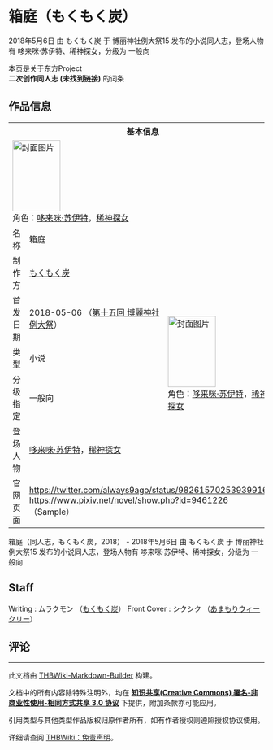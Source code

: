 # 箱庭（もくもく炭）

<!-- source html: G:\repos\THBWiki-Markdown-Builder\THBWikiMarkdown\Temp\main\a\a4\ns0%3A%E7%AE%B1%E5%BA%AD%EF%BC%88%E3%82%82%E3%81%8F%E3%82%82%E3%81%8F%E7%82%AD%EF%BC%89.html -->

2018年5月6日 由 もくもく炭 于 博丽神社例大祭15 发布的小说同人志，登场人物有 哆来咪·苏伊特、稀神探女，分级为 一般向

本页是关于东方Project  
 **二次创作同人志 (未找到链接)** 的词条
## 作品信息

<table><tbody><tr><th colspan="3">基本信息</th></tr><tr><td class="cover-artwork-mobile" colspan="2"><a href="./文件-箱庭（もくもく炭）封面.jpg.md" class="image" title="封面图片"><img alt="封面图片" src="https://upload.thwiki.cc/thumb/1/11/%E7%AE%B1%E5%BA%AD%EF%BC%88%E3%82%82%E3%81%8F%E3%82%82%E3%81%8F%E7%82%AD%EF%BC%89%E5%B0%81%E9%9D%A2.jpg/94px-%E7%AE%B1%E5%BA%AD%EF%BC%88%E3%82%82%E3%81%8F%E3%82%82%E3%81%8F%E7%82%AD%EF%BC%89%E5%B0%81%E9%9D%A2.jpg" decoding="async" loading="lazy" width="94" height="140" srcset="https://upload.thwiki.cc/thumb/1/11/%E7%AE%B1%E5%BA%AD%EF%BC%88%E3%82%82%E3%81%8F%E3%82%82%E3%81%8F%E7%82%AD%EF%BC%89%E5%B0%81%E9%9D%A2.jpg/141px-%E7%AE%B1%E5%BA%AD%EF%BC%88%E3%82%82%E3%81%8F%E3%82%82%E3%81%8F%E7%82%AD%EF%BC%89%E5%B0%81%E9%9D%A2.jpg 1.5x, https://upload.thwiki.cc/thumb/1/11/%E7%AE%B1%E5%BA%AD%EF%BC%88%E3%82%82%E3%81%8F%E3%82%82%E3%81%8F%E7%82%AD%EF%BC%89%E5%B0%81%E9%9D%A2.jpg/188px-%E7%AE%B1%E5%BA%AD%EF%BC%88%E3%82%82%E3%81%8F%E3%82%82%E3%81%8F%E7%82%AD%EF%BC%89%E5%B0%81%E9%9D%A2.jpg 2x" data-file-width="404" data-file-height="600"></a><div class="cover-char">角色：<a href="./哆来咪·苏伊特.md" title="哆来咪·苏伊特">哆来咪·苏伊特</a>，<a href="./稀神探女.md" title="稀神探女">稀神探女</a></div></td>
</tr><tr><td class="label">名称</td><td colspan="2"> 箱庭 </td></tr><tr><td class="label">制作方</td><td><a href="./もくもく炭.md" title="もくもく炭">もくもく炭</a></td><td class="cover-artwork" rowspan="5" style="min-width:140px;"><a href="./文件-箱庭（もくもく炭）封面.jpg.md" class="image" title="封面图片"><img alt="封面图片" src="https://upload.thwiki.cc/thumb/1/11/%E7%AE%B1%E5%BA%AD%EF%BC%88%E3%82%82%E3%81%8F%E3%82%82%E3%81%8F%E7%82%AD%EF%BC%89%E5%B0%81%E9%9D%A2.jpg/94px-%E7%AE%B1%E5%BA%AD%EF%BC%88%E3%82%82%E3%81%8F%E3%82%82%E3%81%8F%E7%82%AD%EF%BC%89%E5%B0%81%E9%9D%A2.jpg" decoding="async" loading="lazy" width="94" height="140" srcset="https://upload.thwiki.cc/thumb/1/11/%E7%AE%B1%E5%BA%AD%EF%BC%88%E3%82%82%E3%81%8F%E3%82%82%E3%81%8F%E7%82%AD%EF%BC%89%E5%B0%81%E9%9D%A2.jpg/141px-%E7%AE%B1%E5%BA%AD%EF%BC%88%E3%82%82%E3%81%8F%E3%82%82%E3%81%8F%E7%82%AD%EF%BC%89%E5%B0%81%E9%9D%A2.jpg 1.5x, https://upload.thwiki.cc/thumb/1/11/%E7%AE%B1%E5%BA%AD%EF%BC%88%E3%82%82%E3%81%8F%E3%82%82%E3%81%8F%E7%82%AD%EF%BC%89%E5%B0%81%E9%9D%A2.jpg/188px-%E7%AE%B1%E5%BA%AD%EF%BC%88%E3%82%82%E3%81%8F%E3%82%82%E3%81%8F%E7%82%AD%EF%BC%89%E5%B0%81%E9%9D%A2.jpg 2x" data-file-width="404" data-file-height="600"></a><div class="cover-char">角色：<a href="./哆来咪·苏伊特.md" title="哆来咪·苏伊特">哆来咪·苏伊特</a>，<a href="./稀神探女.md" title="稀神探女">稀神探女</a></div></td>
</tr><tr><td class="label">首发日期</td><td>2018-05-06&#160;（<a href="/展会作品列表?e=%E5%8D%9A%E4%B8%BD%E7%A5%9E%E7%A4%BE%E4%BE%8B%E5%A4%A7%E7%A5%AD%2315">第十五回 博麗神社例大祭</a>）</td></tr><tr><td class="label">类型</td><td>小说</td></tr><tr><td class="label">分级指定</td><td>一般向</td></tr><tr><td class="label">登场人物</td><td><a href="./哆来咪·苏伊特.md" title="哆来咪·苏伊特">哆来咪·苏伊特</a>，<a href="./稀神探女.md" title="稀神探女">稀神探女</a></td></tr>
<tr><td class="label">官网页面</td><td colspan="2"><a rel="nofollow" class="external free" href="https://twitter.com/always9ago/status/982615702539399169">https://twitter.com/always9ago/status/982615702539399169</a><br><a rel="nofollow" class="external free" href="https://www.pixiv.net/novel/show.php?id=9461226">https://www.pixiv.net/novel/show.php?id=9461226</a><br>（Sample）</td></tr></tbody></table>

箱庭（同人志，もくもく炭，2018） - 2018年5月6日 由 もくもく炭 于 博丽神社例大祭15 发布的小说同人志，登场人物有 哆来咪·苏伊特、稀神探女，分级为 一般向
## Staff
Writing
: ムラクモン （[もくもく炭](./もくもく炭.md)）
Front Cover
: シクシク （[あまもりウィークリー](./あまもりウィークリー.md)）

## 评论




---

此文档由 [THBWiki-Markdown-Builder](https://github.com/Delsin-Yu/THBWiki-Markdown-Builder) 构建。

文档中的所有内容除特殊注明外，均在 [**知识共享(Creative Commons) 署名-非商业性使用-相同方式共享 3.0 协议**](https://creativecommons.org/licenses/by-sa/3.0/deed.zh-hans) 下提供，附加条款亦可能应用。

引用类型与其他类型作品版权归原作者所有，如有作者授权则遵照授权协议使用。

详细请查阅 [THBWiki：免责声明](https://thbwiki.cc/THBWiki:%E5%85%8D%E8%B4%A3%E5%A3%B0%E6%98%8E)。

